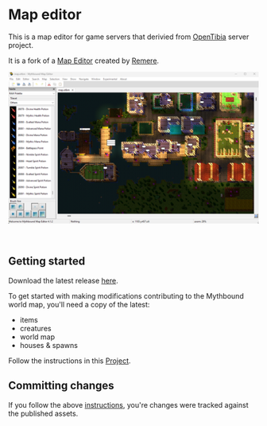 # Map editor

This is a map editor for game servers that derivied from [OpenTibia](https://github.com/tibia-oce/server) server project.

It is a fork of a [Map Editor](https://github.com/hampusborgos/rme) created by [Remere](https://github.com/hampusborgos).

![rme](/docs/images/rme.png)

<br>

## Getting started

Download the latest release [here](https://github.com/tibia-oce/map-editor/releases/latest).

To get started with making modifications contributing to the Mythbound world map, you'll need a copy of the latest:
- items
- creatures
- world map
- houses & spawns

Follow the instructions in this [Project](https://github.com/tibia-oce/assets?tab=readme-ov-file#prerequisites).


## Committing changes

If you follow the above [instructions](https://github.com/tibia-oce/assets?tab=readme-ov-file#prerequisites), you're changes were tracked against the published assets.
